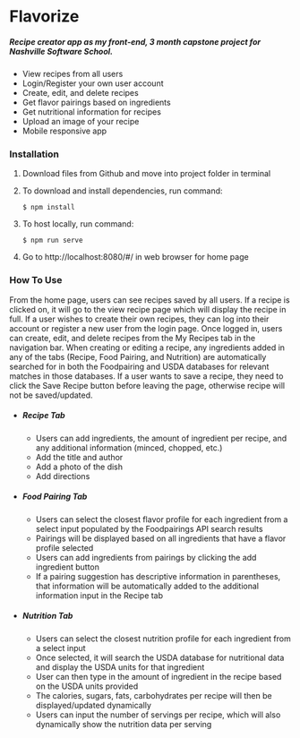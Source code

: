 # Flavorize
##### Recipe creator app as my front-end, 3 month capstone project for Nashville Software School.
* View recipes from all users
* Login/Register your own user account
* Create, edit, and delete recipes
* Get flavor pairings based on ingredients
* Get nutritional information for recipes
* Upload an image of your recipe
* Mobile responsive app

### Installation
1. Download files from Github and move into project folder in terminal
2. To download and install dependencies, run command:
    ```
    $ npm install
    ```

3. To host locally, run command:
    ```
    $ npm run serve
    ```
4. Go to http://localhost:8080/#/ in web browser for home page

### How To Use
From the home page, users can see recipes saved by all users. If a recipe is clicked on, it will go to the view recipe page which will display the recipe in full. If a user wishes to create their own recipes, they can log into their account or register a new user from the login page. Once logged in, users can create, edit, and delete recipes from the My Recipes tab in the navigation bar. When creating or editing a recipe, any ingredients added in any of the tabs (Recipe, Food Pairing, and Nutrition) are automatically searched for in both the Foodpairing and USDA databases for relevant matches in those databases. If a user wants to save a recipe, they need to click the Save Recipe button before leaving the page, otherwise recipe will not be saved/updated.

* ##### Recipe Tab
    * Users can add ingredients, the amount of ingredient per recipe, and any additional information (minced, chopped, etc.)
    * Add the title and author
    * Add a photo of the dish
    * Add directions

* ##### Food Pairing Tab
    * Users can select the closest flavor profile for each ingredient from a select input populated by the Foodpairings API search results
    * Pairings will be displayed based on all ingredients that have a flavor profile selected
    * Users can add ingredients from pairings by clicking the add ingredient button
    * If a pairing suggestion has descriptive information in parentheses, that information will be automatically added to the additional information input in the Recipe tab

* ##### Nutrition Tab
    * Users can select the closest nutrition profile for each ingredient from a select input
    * Once selected, it will search the USDA database for nutritional data and display the USDA units for that ingredient
    * User can then type in the amount of ingredient in the recipe based on the USDA units provided
    * The calories, sugars, fats, carbohydrates per recipe will then be displayed/updated dynamically
    * Users can input the number of servings per recipe, which will also dynamically show the nutrition data per serving
